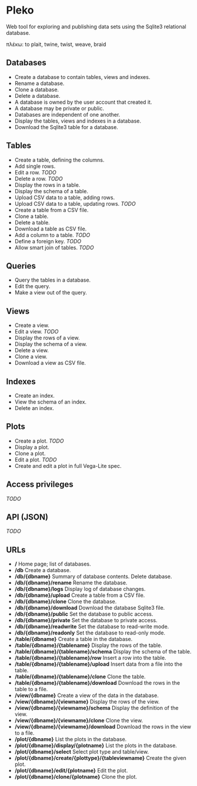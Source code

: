 # Pleko

Web tool for exploring and publishing data sets using the Sqlite3
relational database.

πλέκω: to plait, twine, twist, weave, braid

## Databases

- Create a database to contain tables, views and indexes.
- Rename a database.
- Clone a database.
- Delete a database.
- A database is owned by the user account that created it.
- A database may be private or public.
- Databases are independent of one another.
- Display the tables, views and indexes in a database.
- Download the Sqlite3 table for a database.

## Tables

- Create a table, defining the columns.
- Add single rows.
- Edit a row. *TODO*
- Delete a row. *TODO*
- Display the rows in a table.
- Display the schema of a table.
- Upload CSV data to a table, adding rows.
- Upload CSV data to a table, updating rows. *TODO*
- Create a table from a CSV file.
- Clone a table.
- Delete a table.
- Download a table as CSV file.
- Add a column to a table. *TODO*
- Define a foreign key. *TODO*
- Allow smart join of tables. *TODO*

## Queries

- Query the tables in a database.
- Edit the query.
- Make a view out of the query.

## Views

- Create a view.
- Edit a view. *TODO*
- Display the rows of a view.
- Display the schema of a view.
- Delete a view.
- Clone a view.
- Download a view as CSV file.

## Indexes

- Create an index.
- View the schema of an index.
- Delete an index.

## Plots

- Create a plot. *TODO*
- Display a plot.
- Clone a plot.
- Edit a plot. *TODO*
- Create and edit a plot in full Vega-Lite spec.

## Access privileges

*TODO*

## API (JSON)

*TODO*

## URLs

- **/** Home page; list of databases.
- **/db** Create a database.
- **/db/{dbname}** Summary of database contents. Delete database.
- **/db/{dbname}/rename** Rename the database.
- **/db/{dbname}/logs** Display log of database changes.
- **/db/{dbname}/upload** Create a table from a CSV file.
- **/db/{dbname}/clone** Clone the database.
- **/db/{dbname}/download** Download the database Sqlite3 file.
- **/db/{dbname}/public** Set the database to public access.
- **/db/{dbname}/private** Set the database to private access.
- **/db/{dbname}/readwrite** Set the database to read-write mode.
- **/db/{dbname}/readonly** Set the database to read-only mode.
- **/table/{dbname}** Create a table in the database.
- **/table/{dbname}/{tablename}** Display the rows of the table.
- **/table/{dbname}/{tablename}/schema** Display the schema of the table.
- **/table/{dbname}/{tablename}/row** Insert a row into the table.
- **/table/{dbname}/{tablename}/upload** Insert data from a file into the table.
- **/table/{dbname}/{tablename}/clone** Clone the table.
- **/table/{dbname}/{tablename}/download** Download the rows in the table to a file.
- **/view/{dbname}** Create a view of the data in the database.
- **/view/{dbname}/{viewname}** Display the rows of the view.
- **/view/{dbname}/{viewname}/schema** Display the definition of the view.
- **/view/{dbname}/{viewname}/clone** Clone the view.
- **/view/{dbname}/{viewname}/download** Download the rows in the view to a file.
- **/plot/{dbname}** List the plots in the database.
- **/plot/{dbname}/display/{plotname}** List the plots in the database.
- **/plot/{dbname}/select** Select plot type and table/view.
- **/plot/{dbname}/create/{plottype}/{tableviewname}** Create the given plot.
- **/plot/{dbname}/edit/{plotname}** Edit the plot.
- **/plot/{dbname}/clone/{plotname}** Clone the plot.






